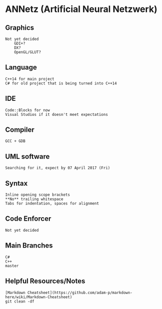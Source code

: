# ANNetz (Artificial Neural Netzwerk)

## Graphics
	Not yet decided
		GDI+?
		DX?
		OpenGL/GLUT?

## Language
	C++14 for main project
	C# for old project that is being turned into C++14

## IDE
	Code::Blocks for now
	Visual Studios if it doesn't meet expectations

## Compiler
	GCC + GDB

## UML software
	Searching for it, expect by 07 April 2017 (Fri)

## Syntax
	Inline opening scope brackets
    **No** trailing whitespace
	Tabs for indentation, spaces for alignment

## Code Enforcer
	Not yet decided

## Main Branches
	C#
	C++
	master

## Helpful Resources/Notes
	[Markdown Cheatsheet](https://github.com/adam-p/markdown-here/wiki/Markdown-Cheatsheet)
	git clean -df